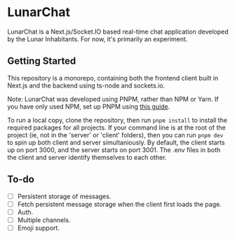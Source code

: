 # LunarChat

LunarChat is a Next.js/Socket.IO based real-time chat application developed by the Lunar Inhabitants. For now, it's primarily an experiment.

## Getting Started

This repository is a monorepo, containing both the frontend client built in Next.js and the backend using ts-node and sockets.io. 

Note: LunarChat was developed using PNPM, rather than NPM or Yarn. If you have only used NPM, set up PNPM using [this guide](https://pnpm.io/installation#using-corepack).

To run a local copy, clone the repository, then run `pnpm install` to install the required packages for all projects. If your command line is at the root of the project (ie, not in the 'server' or 'client' folders), then you can run `pnpm dev` to spin up both client and server simultaniously. By default, the client starts up on port 3000, and the server starts on port 3001. The .env files in both the client and server identify themselves to each other.

## To-do

- [ ] Persistent storage of messages.
- [ ] Fetch persistent message storage when the client first loads the page.
- [ ] Auth.
- [ ] Multiple channels.
- [ ] Emoji support.
